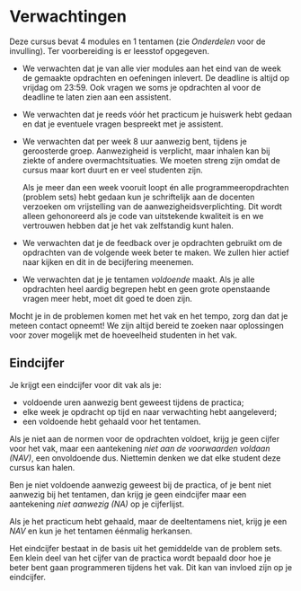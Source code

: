 # Verwachtingen

Deze cursus bevat 4 modules en 1 tentamen (zie *Onderdelen* voor de invulling). Ter voorbereiding
is er leesstof opgegeven.

* We verwachten dat je van alle vier modules aan het eind van de week de gemaakte opdrachten en
  oefeningen inlevert. De deadline is altijd op vrijdag om 23:59. Ook vragen we soms je opdrachten
  al voor de deadline te laten zien aan een assistent.

* We verwachten dat je reeds vóór het practicum je huiswerk hebt gedaan en dat je eventuele vragen
  bespreekt met je assistent.

* We verwachten dat per week 8 uur aanwezig bent, tijdens je geroosterde groep. Aanwezigheid is
  verplicht, maar inhalen kan bij ziekte of andere overmachtsituaties. We moeten streng zijn omdat
  de cursus maar kort duurt en er veel studenten zijn.

  Als je meer dan een week vooruit loopt én alle programmeeropdrachten (problem sets) hebt gedaan
  kun je schriftelijk aan de docenten verzoeken om vrijstelling van de aanwezigheidsverplichting.
  Dit wordt alleen gehonoreerd als je code van uitstekende kwaliteit is en we vertrouwen hebben dat
  je het vak zelfstandig kunt halen.

* We verwachten dat je de feedback over je opdrachten gebruikt om de opdrachten van de volgende
  week beter te maken. We zullen hier actief naar kijken en dit in de becijfering meenemen.

* We verwachten dat je je tentamen *voldoende* maakt. Als je alle opdrachten heel aardig begrepen
  hebt en geen grote openstaande vragen meer hebt, moet dit goed te doen zijn.

Mocht je in de problemen komen met het vak en het tempo, zorg dan dat je meteen contact opneemt! We
zijn altijd bereid te zoeken naar oplossingen voor zover mogelijk met de hoeveelheid studenten in
het vak.

## Eindcijfer

Je krijgt een eindcijfer voor dit vak als je:

* voldoende uren aanwezig bent geweest tijdens de practica;
* elke week je opdracht op tijd en naar verwachting hebt aangeleverd;
* een voldoende hebt gehaald voor het tentamen.

Als je niet aan de normen voor de opdrachten voldoet, krijg je geen cijfer voor
het vak, maar een aantekening *niet aan de voorwaarden voldaan (NAV)*, een
onvoldoende dus. Niettemin denken we dat elke student deze cursus kan halen.

Ben je niet voldoende aanwezig geweest bij de practica, of je bent niet
aanwezig bij het tentamen, dan krijg je geen eindcijfer maar een aantekening
*niet aanwezig (NA)* op je cijferlijst.

Als je het practicum hebt gehaald, maar de deeltentamens niet, krijg je een
*NAV* en kun je het tentamen éénmalig herkansen.

Het eindcijfer bestaat in de basis uit het gemiddelde van de problem sets. Een
klein deel van het cijfer van de practica wordt bepaald door hoe je beter bent
gaan programmeren tijdens het vak. Dit kan van invloed zijn op je eindcijfer.
